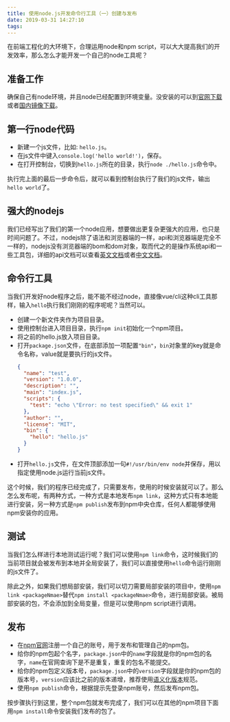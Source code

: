 ```yaml
---
title: 使用node.js开发命令行工具（一）创建与发布
date: 2019-03-31 14:27:10
tags:
---
```


在前端工程化的大环境下，合理运用node和npm script，可以大大提高我们的开发效率，那么怎么才能开发一个自己的node工具呢？

## 准备工作
确保自己有node环境，并且node已经配置到环境变量。没安装的可以到[官网下载](https://nodejs.org)或者[国内镜像下载](http://nodejs.cn/)。

## 第一行node代码
* 新建一个js文件，比如: `hello.js`。
* 在js文件中键入`console.log('hello world!')`，保存。
* 在打开控制台，切换到`hello.js`所在的目录，执行`node ./hello.js`命令中。

执行完上面的最后一步命令后，就可以看到控制台执行了我们的js文件，输出`hello world`了。

## 强大的nodejs
我们已经写出了我们的第一个node应用，想要做出更复杂更强大的应用，也只是时间问题了。不过，nodejs除了语法和浏览器端的一样，api和浏览器端是完全不一样的，nodejs没有浏览器端的bom和dom对象，取而代之的是操作系统api和一些工具包，详细的api文档可以查看[英文文档](https://nodejs.org/en/docs/)或者[中文文档](http://nodejs.cn/api/)。

## 命令行工具
当我们开发好node程序之后，能不能不经过node，直接像vue/cli这种cli工具那样，输入`hello`执行我们刚刚的程序呢呢？当然可以。
* 创建一个新文件夹作为项目目录。
* 使用控制台进入项目目录，执行`npm init`初始化一个npm项目。
* 将之前的hello.js放入项目目录。
* 打开`package.json`文件，在底部添加一项配置`"bin"`，`bin`对象里的key就是命令名称，value就是要执行的js文件。
    ```json
    {
      "name": "test",
      "version": "1.0.0",
      "description": "",
      "main": "index.js",
      "scripts": {
        "test": "echo \"Error: no test specified\" && exit 1"
      },
      "author": "",
      "license": "MIT",
      "bin": {
        "hello": "hello.js"
      }
    }
    ```
* 打开`hello.js`文件，在文件顶部添加一句`#!/usr/bin/env node`并保存，用以指定使用node.js运行当前js文件。

这个时候，我们的程序已经完成了，只需要发布，使用的时候安装就可以了。那么怎么发布呢，有两种方式，一种方式是本地发布`npm link`，这种方式只有本地能进行安装，另一种方式是`npm publish`发布到npm中央仓库，任何人都能够使用npm安装你的应用。

## 测试
当我们怎么样进行本地测试运行呢？我们可以使用`npm link`命令，这时候我们的当前项目就会被发布到本地并全局安装了，我们可以直接使用`hello`命令运行刚刚的js文件了。

除此之外，如果我们想局部安装，我们可以切刀需要局部安装的项目中，使用`npm link <packageNmae>`替代`npm install <packageNmae>`命令，进行局部安装。被局部安装的包，不会添加到全局变量，但是可以使用npm script进行调用。

## 发布
* 在[npm官网](https://www.npmjs.com/)注册一个自己的账号，用于发布和管理自己的npm包。
* 给你的npm包起个名字，`package.json`中的`name`字段就是你的npm包的名字，`name`在官网查询下是不是重复，重复的包名不能提交。
* 给你的npm包定义版本号，`package.json`中的`version`字段就是你的npm包的版本号，`version`应该比之前的版本递增，推荐使用[语义化版本](https://semver.org/lang/zh-CN/)规范。
* 使用`npm publish`命令，根据提示先登录npm账号，然后发布npm包。

按步骤执行到这里，整个npm包就发布完成了，我们可以在其他的npm项目下面用`npm install`命令安装我们发布的包了。
